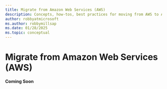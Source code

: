 ```yaml
---
title: Migrate from Amazon Web Services (AWS)
description: Concepts, how-tos, best practices for moving from AWS to Azure.
author: robbyatmicrosoft
ms.author: robbymillsap
ms.date: 01/28/2025  
ms.topic: conceptual
---
```


# Migrate from Amazon Web Services (AWS)

**Coming Soon**